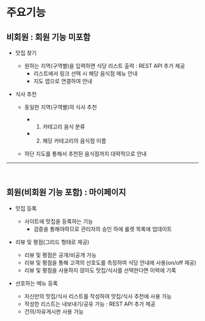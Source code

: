 # 주요기능
## 비회원 : 회원 기능 미포함
- 맛집 찾기
  - 원하는 지역(구역별)을 입력하면 식당 리스트 출력 : REST API 추가 제공
    - 리스트에서 링크 선택 시 해당 음식점 메뉴 안내
    - 지도 앱으로 연결하여 안내

- 식사 추천
  - 동일한 지역(구역별)의 식사 추천
    - 1. 카테고리 음식 분류
    - 2. 해당 카테고리의 음식점 이름

  - 하단 지도를 통해서 추천된 음식점까지 대략적으로 안내

<hr>
<br>

## 회원(비회원 기능 포함) : 마이페이지
- 맛집 등록
  - 사이트에 맛집을 등록하는 기능
    - 검증을 통해야하므로 관리자의 승인 하에 룰렛 목록에 업데이트

- 리뷰 및 평점(그리드 형태로 제공)
  - 리뷰 및 평점은 공개/비공개 가능
  - 리뷰 및 평점을 통해 고객의 선호도를 측정하여 식당 안내에 사용(on/off 제공)
  - 리뷰 및 평점을 사용하지 않아도 맛집/식사를 선택한다면 이력에 기록

- 선호하는 메뉴 등록
  - 자신만의 맛집/식사 리스트를 작성하여 맛집/식사 추천에 사용 가능
  - 작성한 리스트는 내보내기/공유 가능 : REST API 추가 제공
  - 건의/자유게시판 사용 가능